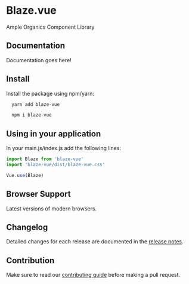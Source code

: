 # Blaze.vue
Ample Organics Component Library

## Documentation
Documentation goes here!

## Install
Install the package using npm/yarn:

``` sh
  yarn add blaze-vue
```
``` sh
  npm i blaze-vue
```

## Using in your application
In your main.js/index.js add the following lines:

```javascript
import Blaze from 'blaze-vue'
import 'blaze-vue/dist/blaze-vue.css'

Vue.use(Blaze)
```

## Browser Support
Latest versions of modern browsers.

## Changelog
Detailed changes for each release are documented in the [release notes](https://github.com/AmpleOrganics/Blaze.vue/blob/master/CHANGELOG.md).

## Contribution
Make sure to read our [contributing guide](https://github.com/AmpleOrganics/Blaze.vue/blob/master/.github/CONTRIBUTING.md) before making a pull request.

